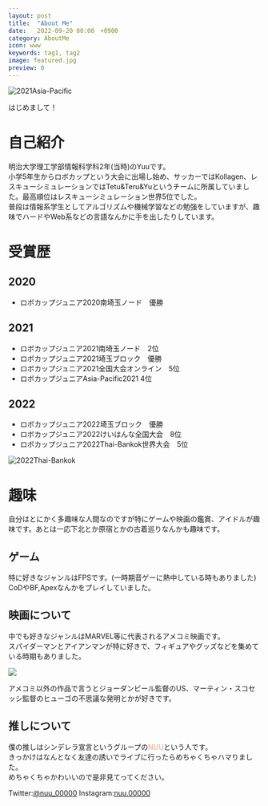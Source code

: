 ```yaml
---
layout: post
title:  "About Me"
date:   2022-09-20 00:00　+0900
category: AboutMe
icon: www
keywords: tag1, tag2
image: featured.jpg
preview: 0
---
```

![2021Asia-Pacific]({{site.baseurl}}/post-img/AboutMe/featured.jpg)

はじめまして！
# 自己紹介
明治大学理工学部情報科学科2年(当時)のYuuです。<br>
小学5年生からロボカップという大会に出場し始め、サッカーではKollagen、レスキューシミュレーションではTetu&Teru&Yuというチームに所属していました。最高順位はレスキューシミュレーション世界5位でした。<br>
普段は情報系学生としてアルゴリズムや機械学習などの勉強をしていますが、趣味でハードやWeb系などの言語なんかに手を出したりしています。<br>
# 受賞歴
## 2020
- ロボカップジュニア2020南埼玉ノード　優勝
## 2021
- ロボカップジュニア2021南埼玉ノード　2位
- ロボカップジュニア2021埼玉ブロック　優勝
- ロボカップジュニア2021全国大会オンライン　5位
- ロボカップジュニアAsia-Pacific2021 4位
## 2022
- ロボカップジュニア2022埼玉ブロック　優勝
- ロボカップジュニア2022けいはんな全国大会　8位
- ロボカップジュニア2022Thai-Bankok世界大会　5位

![2022Thai-Bankok]({{site.baseurl}}/post-img/AboutMe/1.jpg)

# 趣味
自分はとにかく多趣味な人間なのですが特にゲームや映画の鑑賞、アイドルが趣味です。あとは一応下北とか原宿とかの古着巡りなんかも趣味です。
## ゲーム
特に好きなジャンルはFPSです。(一時期音ゲーに熱中している時もありました)<br>
CoDやBF,Apexなんかをプレイしていました。
## 映画について
中でも好きなジャンルはMARVEL等に代表されるアメコミ映画です。<br>
スパイダーマンとアイアンマンが特に好きで、フィギュアやグッズなどを集めている時期もありました。

![]({{site.baseurl}}/post-img/AboutMe/2.jpg)

アメコミ以外の作品で言うとジョーダンピール監督のUS、マーティン・スコセッシ監督のヒューゴの不思議な発明とかが好きです。
## 推しについて
僕の推しはシンデレラ宣言というグループの<span style="color: #ffa07a; ">NUU</span>という人です。<br>
きっかけはなんとなく友達の誘いでライブに行ったらめちゃくちゃハマりました。<br>
めちゃくちゃかわいいので是非見てってください。<br>

Twitter:<span style="color: #ffa07a; ">[@nuu_00000](https://twitter.com/nuu_00000)</span>
Instagram:<span style="color: #ffa07a; ">[nuu.00000](https://www.instagram.com/nuu.00000/?igshid=sffkf3p2he7u)</span>
